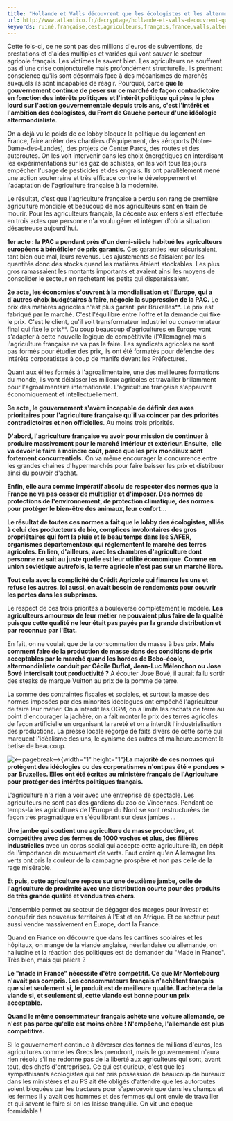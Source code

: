 ```yaml
---
title: "Hollande et Valls découvrent que les écologistes et les altermondialistes ont ruiné l’agriculture française"
url: http://www.atlantico.fr/decryptage/hollande-et-valls-decouvrent-que-ecologistes-et-altermondialistes-ont-ruine-agriculture-francaise-jean-marc-sylvestre-2253776.html
keywords: ruiné,française,cest,agriculteurs,français,france,valls,altermondialistes,écologistes,marché,hollande,lagriculture,prix,faire,découvrent,normes
---
```

Cette fois-ci, ce ne sont pas des millions d'euros de subventions, de prestations et d'aides multiples et variées qui vont sauver le secteur agricole français. Les victimes le savent bien. Les agriculteurs ne souffrent pas d'une crise conjoncturelle mais profondément structurelle. Ils prennent conscience qu\'ils sont désormais face à des mécanismes de marchés auxquels ils sont incapables de réagir. Pourquoi, parce **que le gouvernement continue de peser sur ce marché de façon contradictoire en fonction des intérêts politiques et l'intérêt politique qui pèse le plus lourd sur l'action gouvernementale depuis trois ans, c'est l'intérêt et l'ambition des écologistes, du Front de Gauche porteur d'une idéologie altermondialiste**.

On a déjà vu le poids de ce lobby bloquer la politique du logement en France, faire arrêter des chantiers d'équipement, des aéroports (Notre-Dame-des-Landes), des projets de Center Parcs, des routes et des autoroutes. On les voit intervenir dans les choix énergétiques en interdisant les expérimentations sur les gaz de schistes, on les voit tous les jours empêcher l'usage de pesticides et des engrais. Ils ont parallèlement mené une action souterraine et très efficace contre le développement et l'adaptation de l'agriculture française à la modernité.

Le résultat, c'est que l'agriculture française a perdu son rang de première agriculture mondiale et beaucoup de nos agriculteurs sont en train de mourir. Pour les agriculteurs français, la décente aux enfers s'est effectuée en trois actes que personne n'a voulu gérer et intégrer d'où la situation désastreuse aujourd'hui.  

**1er acte : la PAC a pendant près d'un demi-siècle habitué les agriculteurs européens à bénéficier de prix garantis.** Ces garanties leur sécurisaient, tant bien que mal, leurs revenus. Les ajustements se faisaient par les quantités donc des stocks quand les matières étaient stockables. Les plus gros ramassaient les montants importants et avaient ainsi les moyens de consolider le secteur en rachetant les petits qui disparaissaient.

**2e acte, les économies s'ouvrent à la mondialisation et l'Europe, qui a d'autres choix budgétaires à faire, négocie la suppression de la PAC.** Le prix des matières agricoles n'est plus garanti par Bruxelles**. Le prix est fabriqué par le marché. C'est l'équilibre entre l'offre et la demande qui fixe le prix. C'est le client, qu'il soit transformateur industriel ou consommateur final qui fixe le prix**. Du coup beaucoup d\'agricultures en Europe vont s'adapter à cette nouvelle logique de compétitivité (l'Allemagne) mais l'agriculture française ne va pas le faire. Les syndicats agricoles ne sont pas formés pour étudier des prix, ils ont été formatés pour défendre des intérêts corporatistes à coup de manifs devant les Préfectures.

Quant aux élites formés à l'agroalimentaire, une des meilleures formations du monde, ils vont délaisser les milieux agricoles et travailler brillamment pour l'agroalimentaire internationale. L'agriculture française s'appauvrit économiquement et intellectuellement.

**3e acte, le gouvernement s'avère incapable de définir des axes prioritaires pour l'agriculture française qu\'il va coincer par des priorités contradictoires et non officielles**. Au moins trois priorités.

**D'abord, l'agriculture française va avoir pour mission de continuer à produire massivement pour le marché intérieur et extérieur. Ensuite,  elle va devoir le faire à moindre coût, parce que les prix mondiaux sont fortement concurrentiels.** On va même encourager la concurrence entre les grandes chaines d'hypermarchés pour faire baisser les prix et distribuer ainsi du pouvoir d'achat.

**Enfin, elle aura comme impératif absolu de respecter des normes que la France ne va pas cesser de multiplier et d'imposer. Des normes de protections de l'environnement, de protection climatique, des normes pour protéger le bien-être des animaux, leur confort\...**

**Le résultat de toutes ces normes a fait que le lobby des écologistes, alliés à celui des producteurs de bio, complices involontaires des gros propriétaires qui font la pluie et le beau temps dans les SAFER, organismes départementaux qui réglementent le marché des terres agricoles. En lien, d\'ailleurs, avec les chambres d'agriculture dont personne ne sait au juste quelle est leur utilité économique. Comme en union soviétique autrefois, la terre agricole n'est pas sur un marché libre.**

**Tout cela avec la complicité du Crédit Agricole qui finance les uns et refuse les autres. Ici aussi, on avait besoin de rendements pour couvrir les pertes dans les subprimes.**

Le respect de ces trois priorités a bouleversé complètement le modèle. **Les agriculteurs amoureux de leur métier ne pouvaient plus faire de la qualité puisque cette qualité ne leur était pas payée par la grande distribution et par reconnue par l'Etat.**

En fait, on ne voulait que de la consommation de masse à bas prix. **Mais comment faire de la production de masse dans des conditions de prix acceptables par le marché quand les hordes de Bobo-écolo, altermondialiste conduit par Cécile Duflot, Jean-Luc Mélenchon ou Jose Bové interdisait tout productivité ?** A écouter Jose Bové, il aurait fallu sortir des steaks de marque Vuitton au prix de la pomme de terre.

La somme des contraintes fiscales et sociales, et surtout la masse des normes imposées par des minorités idéologues ont empêché l'agriculteur de faire leur métier. On a interdit les OGM, on a limité les rachats de terre au point d'encourager la jachère, on a fait monter le prix des terres agricoles de façon artificielle en organisant la rareté et on a interdit l'industrialisation des productions. La presse locale regorge de faits divers de cette sorte qui marquent l'idéalisme des uns, le cynisme des autres et malheureusement la betise de beaucoup.

![\<\--pagebreak\--\>](///C:%5CUsers%5CJulien%5CAppData%5CLocal%5CTemp%5Cmsohtmlclip1%5C01%5Cclip_image001.gif){width="1" height="1"}**La majorité de ces normes qui protègent des idéologies ou des corporatismes n'ont pas été « pondues » par Bruxelles. Elles ont été écrites au ministère français de l'Agriculture pour protéger des intérêts politiques français.**

L'agriculture n'a rien à voir avec une entreprise de spectacle. Les agriculteurs ne sont pas des gardiens du zoo de Vincennes. Pendant ce temps-là les agricultures de l'Europe du Nord se sont restructurées de façon très pragmatique en s'équilibrant sur deux jambes \...

**Une jambe qui soutient une agriculture de masse productive, et compétitive avec des fermes de 1000 vaches et plus, des filières industrielles** avec un corps social qui accepte cette agriculture-là, en dépit de l'importance de mouvement de verts. Faut croire qu'en Allemagne les verts ont pris la couleur de la campagne prospère et non pas celle de la rage misérable.

**Et puis, cette agriculture repose sur une deuxième jambe, celle de l'agriculture de proximité avec une distribution courte pour des produits de très grande qualité et vendus très chers.**

L'ensemble permet au secteur de dégager des marges pour investir et conquérir des nouveaux territoires à l'Est et en Afrique. Et ce secteur peut aussi vendre massivement en Europe, dont la France.

Quand en France on découvre que dans les cantines scolaires et les hôpitaux, on mange de la viande anglaise, néerlandaise ou allemande, on hallucine et la réaction des politiques est de demander du \"Made in France\". Très bien, mais qui paiera ?

**Le \"made **in France\" nécessite d'être compétitif. Ce que Mr Montebourg n'avait pas compris. Les consommateurs français n'achètent français que si et seulement si, le produit est de meilleure qualité. Il achètera de la viande si, et seulement si, cette viande est bonne pour un prix acceptable.****

**Quand le même consommateur français achète une voiture allemande, ce n'est pas parce qu'elle est moins chère ! N'empêche, l'allemande est plus compétitive.**

Si le gouvernement continue à déverser des tonnes de millions d'euros, les agricultures comme les Grecs les prendront, mais le gouvernement n'aura rien résolu s'il ne redonne pas de la liberté aux agriculteurs qui sont, avant tout, des chefs d'entreprises. Ce qui est curieux, c'est que les sympathisants écologistes qui ont pris possession de beaucoup de bureaux dans les ministères et au PS ait été obligés d'attendre que les autoroutes soient bloquées par les tracteurs pour s'apercevoir que dans les champs et les fermes il y avait des hommes et des femmes qui ont envie de travailler et qui savent le faire si on les laisse tranquille. On vit une époque formidable !
